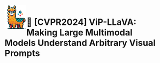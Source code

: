 <div align="center">
  <img src="images/MG.png" alt="Your Image" width="70px" style="float: left; margin-right: 1px;"/>

</div>

#  🎯 [CVPR2024] ViP-LLaVA: Making Large Multimodal Models Understand Arbitrary Visual Prompts